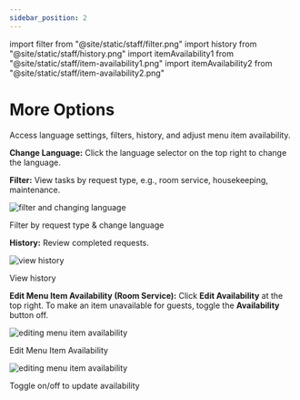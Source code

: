 ```yaml
---
sidebar_position: 2
---
```


import filter from "@site/static/staff/filter.png"
import history from "@site/static/staff/history.png"
import itemAvailability1 from "@site/static/staff/item-availability1.png"
import itemAvailability2 from "@site/static/staff/item-availability2.png"

# More Options

Access language settings, filters, history, and adjust menu item availability.

**Change Language:** Click the language selector on the top right to change the language.

**Filter:** View tasks by request type, e.g., room service, housekeeping, maintenance.

<div style={{ display: 'flex', flexDirection: 'column', alignItems: 'center', marginTop: '20px', marginBottom: '20px' }}>
  <img
    src={filter}
    alt="filter and changing language"
  />
  <p style={{ marginTop: '10px', fontSize: '14px', color: '#555' }}>Filter by request type & change language</p>
</div>

**History:** Review completed requests.

<div style={{ display: 'flex', flexDirection: 'column', alignItems: 'center', marginTop: '20px', marginBottom: '20px' }}>
  <img
    src={history}
    alt="view history"
  />
  <p style={{ marginTop: '10px', fontSize: '14px', color: '#555' }}>View history</p>
</div>

**Edit Menu Item Availability (Room Service):** Click **Edit Availability** at the top right. To make an item unavailable for guests, toggle the **Availability** button off.

<div style={{ display: 'flex', flexDirection: 'column', alignItems: 'center', marginTop: '20px', marginBottom: '20px' }}>
  <img
    src={itemAvailability1}
    alt="editing menu item availability"
  />
  <p style={{ marginTop: '10px', fontSize: '14px', color: '#555' }}>Edit Menu Item Availability</p>
</div>

<div style={{ display: 'flex', flexDirection: 'column', alignItems: 'center', marginTop: '20px', marginBottom: '20px' }}>
  <img
    src={itemAvailability2}
    alt="editing menu item availability"
  />
  <p style={{ marginTop: '10px', fontSize: '14px', color: '#555' }}>Toggle on/off to update availability</p>
</div>
